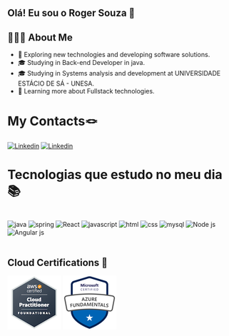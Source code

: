## Olá! Eu sou o Roger Souza 👋

## 🕵🏽‍♂️  About Me
- 🤔   Exploring new technologies and developing software solutions.
- 🎓   Studying in Back-end Developer in java.
- 🎓   Studying in Systems analysis and development at UNIVERSIDADE ESTÁCIO DE SÁ - UNESA.
- 🌱   Learning more about Fullstack technologies.

# My Contacts🪢

[![Linkedin](https://img.shields.io/badge/Microsoft_Outlook-0078D4?style=for-the-badge&logo=microsoft-outlook&logoColor=white)](https://rogger_souza@hotmail.com)
[![Linkedin](https://img.shields.io/badge/LinkedIn-0077B5?style=for-the-badge&logo=linkedin&logoColor=white)](https://www.linkedin.com/in/rogersouzaa/)







# 
# Tecnologias que estudo no meu dia 📚

<div style="display: inline_block"><br/>
<img align="center" alt="java" src=https://img.shields.io/badge/Java-ED8B00?style=for-the-badge&logo=openjdk&logoColor=white>
<img align="center" alt="spring" src=https://img.shields.io/badge/Spring-6DB33F?style=for-the-badge&logo=spring&logoColor=white>
<img align="center" alt="React" src=https://img.shields.io/badge/React-20232A?style=for-the-badge&logo=react&logoColor=61DAFB>
<img align="center" alt="javascript" src=https://img.shields.io/badge/JavaScript-F7DF1E?style=for-the-badge&logo=javascript&logoColor=black>  
<img align="center" alt="html" src=https://img.shields.io/badge/HTML5-E34F26?style=for-the-badge&logo=html5&logoColor=white>  
<img align="center" alt="css" src=https://img.shields.io/badge/CSS3-1572B6?style=for-the-badge&logo=css3&logoColor=white>  
<img align="center" alt="mysql" src=https://img.shields.io/badge/TypeScript-007ACC?style=for-the-badge&logo=typescript&logoColor=white>
<img align="center" alt="Node js" src=https://img.shields.io/badge/Node.js-43853D?style=for-the-badge&logo=node.js&logoColor=white>
<img align="center" alt="Angular js" src=https://img.shields.io/badge/Angular-20232A?style=for-the-badge&logo=angulars&logoColor=white>

</div> <br>

## Cloud Certifications 🏅

![AWS Certification](./images/aws-certification.png)
![AWS Certification](./images/azure_certification_resized.png)






